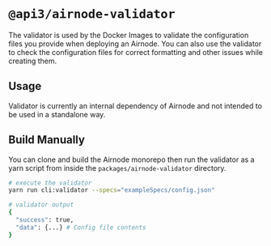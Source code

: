 # `@api3/airnode-validator`

The validator is used by the Docker Images to validate the configuration files you provide when deploying an Airnode.
You can also use the validator to check the configuration files for correct formatting and other issues while creating
them.

## Usage

<!-- TODO: Link to validator docs when available -->

Validator is currently an internal dependency of Airnode and not intended to be used in a standalone way.

## Build Manually

You can clone and build the Airnode monorepo then run the validator as a yarn script from inside the
`packages/airnode-validator` directory.

<!-- TODO: fix commands for v2 validator cli -->

```sh
# execute the validator
yarn run cli:validator --specs="exampleSpecs/config.json"

# validator output
{
  "success": true,
  "data": {...} # Config file contents
}
```

